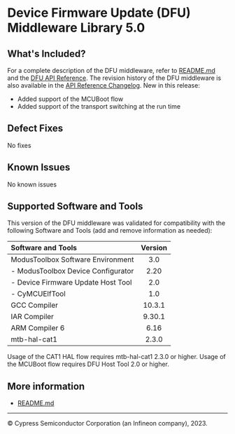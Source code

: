 # Device Firmware Update (DFU) Middleware Library 5.0

## What's Included?

For a complete description of the DFU middleware, refer to [README.md](./README.md)
and the [DFU API Reference](https://infineon.github.io/dfu/dfu_sdk_api_reference_manual/html/index.html).
The revision history of the DFU middleware is also available in the [API Reference Changelog](https://infineon.github.io/dfu/dfu_sdk_api_reference_manual/html/index.html#group_dfu_changelog).
New in this release:

* Added support of the MCUBoot flow
* Added support of the transport switching at the run time

## Defect Fixes

No fixes

## Known Issues

No known issues

## Supported Software and Tools

This version of the DFU middleware was validated for compatibility with the following Software and Tools (add and remove information as needed):

| Software and Tools                        | Version |
| :---------------------------------------  | :----:  |
| ModusToolbox Software Environment         | 3.0     |
|  - ModusToolbox Device Configurator       | 2.20    |
|  - Device Firmware Update Host Tool       | 2.0     |
|  - CyMCUElfTool                           | 1.0     |
| GCC Compiler                              | 10.3.1  |
| IAR Compiler                              | 9.30.1  |
| ARM Compiler 6                            | 6.16    |
| mtb-hal-cat1                              | 2.3.0   |

Usage of the CAT1 HAL flow requires mtb-hal-cat1 2.3.0 or higher.
Usage of the MCUBoot flow requires DFU Host Tool 2.0 or higher.

## More information

* [README.md](./README.md)

---
© Cypress Semiconductor Corporation (an Infineon company), 2023.
